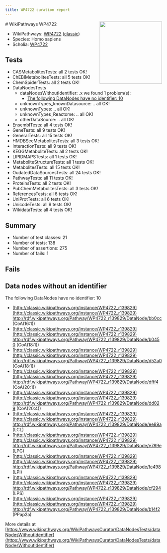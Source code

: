 ```yaml
---
title: WP4722 curation report
---
```


<img style="float: right; width: 200px" src="https://upload.wikimedia.org/wikipedia/commons/thumb/8/83/Wplogo_with_text_500.png/640px-Wplogo_with_text_500.png" />
# WikiPathways WP4722

* WikiPathways: [WP4722](https://wikipathways.org/pathways/WP4722) ([classic](https://classic.wikipathways.org/instance/WP4722))
* Species: Homo sapiens
* Scholia: [WP4722](https://scholia.toolforge.org/wikipathways/WP4722)
## Tests
* CASMetabolitesTests: all 2 tests OK!
* ChEBIMetabolitesTests: all 5 tests OK!
* ChemSpiderTests: all 2 tests OK!
* DataNodesTests
    * dataNodesWithoutIdentifier: .x we found 1 problem(s):
        * [The following DataNodes have no identifier: 10](#8792c490)
    * unknownTypes_knownDatasource: .. all OK!
    * unknownTypes: .. all OK!
    * unknownTypes_Reactome: .. all OK!
    * otherDataSource: .. all OK!
* EnsemblTests: all 4 tests OK!
* GeneTests: all 9 tests OK!
* GeneralTests: all 15 tests OK!
* HMDBSecMetabolitesTests: all 3 tests OK!
* InteractionTests: all 9 tests OK!
* KEGGMetaboliteTests: all 2 tests OK!
* LIPIDMAPSTests: all 1 tests OK!
* MetaboliteStructureTests: all 1 tests OK!
* MetabolitesTests: all 15 tests OK!
* OudatedDataSourcesTests: all 24 tests OK!
* PathwayTests: all 11 tests OK!
* ProteinsTests: all 2 tests OK!
* PubChemMetabolitesTests: all 3 tests OK!
* ReferencesTests: all 6 tests OK!
* UniProtTests: all 6 tests OK!
* UnicodeTests: all 9 tests OK!
* WikidataTests: all 4 tests OK!


## Summary

* Number of test classes: 21
* Number of tests: 138
* Number of assertions: 275
* Number of fails: 1

## Fails

<a name="8792c490" />

## Data nodes without an identifier

The following DataNodes have no identifier: 10

* [http://classic.wikipathways.org/instance/WP4722_r139829](http://classic.wikipathways.org/instance/WP4722_r139829) http://rdf.wikipathways.org/Pathway/WP4722_r139829/DataNode/bb0cc (CoA(16:1))
* [http://classic.wikipathways.org/instance/WP4722_r139829](http://classic.wikipathways.org/instance/WP4722_r139829) http://rdf.wikipathways.org/Pathway/WP4722_r139829/DataNode/b0450 (CoA(18:1))
* [http://classic.wikipathways.org/instance/WP4722_r139829](http://classic.wikipathways.org/instance/WP4722_r139829) http://rdf.wikipathways.org/Pathway/WP4722_r139829/DataNode/d52a0 (CoA(18:1))
* [http://classic.wikipathways.org/instance/WP4722_r139829](http://classic.wikipathways.org/instance/WP4722_r139829) http://rdf.wikipathways.org/Pathway/WP4722_r139829/DataNode/dfff4 (CoA(20:1))
* [http://classic.wikipathways.org/instance/WP4722_r139829](http://classic.wikipathways.org/instance/WP4722_r139829) http://rdf.wikipathways.org/Pathway/WP4722_r139829/DataNode/dd029 (CoA(20:4))
* [http://classic.wikipathways.org/instance/WP4722_r139829](http://classic.wikipathways.org/instance/WP4722_r139829) http://rdf.wikipathways.org/Pathway/WP4722_r139829/DataNode/ee89a (LCL)
* [http://classic.wikipathways.org/instance/WP4722_r139829](http://classic.wikipathways.org/instance/WP4722_r139829) http://rdf.wikipathways.org/Pathway/WP4722_r139829/DataNode/e789e (LPG)
* [http://classic.wikipathways.org/instance/WP4722_r139829](http://classic.wikipathways.org/instance/WP4722_r139829) http://rdf.wikipathways.org/Pathway/WP4722_r139829/DataNode/fc498 (LPI)
* [http://classic.wikipathways.org/instance/WP4722_r139829](http://classic.wikipathways.org/instance/WP4722_r139829) http://rdf.wikipathways.org/Pathway/WP4722_r139829/DataNode/cf294 (LPS)
* [http://classic.wikipathways.org/instance/WP4722_r139829](http://classic.wikipathways.org/instance/WP4722_r139829) http://rdf.wikipathways.org/Pathway/WP4722_r139829/DataNode/b14f2 (PPap2a)


More details at [https://www.wikipathways.org/WikiPathwaysCurator/DataNodesTests/dataNodesWithoutIdentifier](https://www.wikipathways.org/WikiPathwaysCurator/DataNodesTests/dataNodesWithoutIdentifier)

